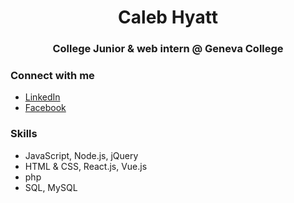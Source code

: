 <h1 align="center">Caleb Hyatt</h1>
<h3 align="center">College Junior & web intern @ Geneva College</h3>

### Connect with me
- [LinkedIn](https://www.linkedin.com/in/caleb-hyatt-608404140/)
- [Facebook]([https://www.linkedin.com/in/caleb-hyatt-608404140/](https://www.facebook.com/calebphyatt))

### Skills
- JavaScript, Node.js, jQuery
- HTML & CSS, React.js, Vue.js
- php
- SQL, MySQL
